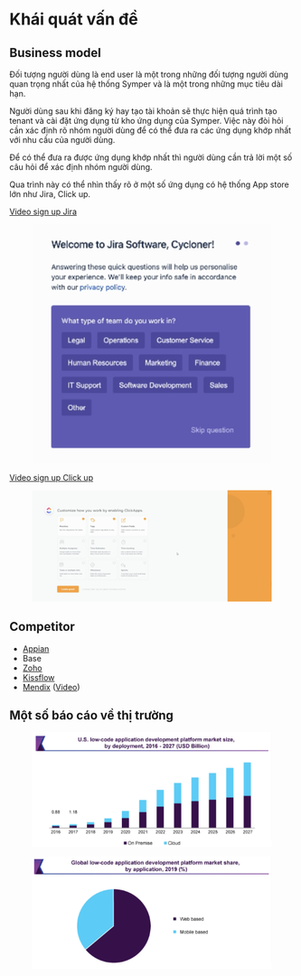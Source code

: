 # Khái quát vấn đề

## Business model

Đối tượng người dùng là end user là một trong những đối tượng người dùng quan trọng nhất của hệ thống Symper và là một trong những mục tiêu dài hạn.

Người dùng sau khi đăng ký hay tạo tài khoản sẽ thực hiện quá trình tạo tenant và cài đặt ứng dụng từ kho ứng dụng của Symper. Việc này đòi hỏi cần xác định rõ nhóm người dùng để có thể đưa ra các ứng dụng khớp nhất với nhu cầu của người dùng.

Để có thể đưa ra được ứng dụng khớp nhất thì người dùng cần trả lời một số câu hỏi để xác định nhóm người dùng.

Qua trình này có thể nhìn thấy rõ ở một số ứng dụng có hệ thống App store lớn như Jira, Click up.

[Video sign up Jira](https://www.loom.com/share/a8215e84cf6347659c3d4d6608d8ef26)

<figure><img src="../../../.gitbook/assets/image (21).png" alt=""><figcaption></figcaption></figure>

[Video sign up Click up](https://www.loom.com/share/7a61558e9a3244de9947720b62cd518b)

<figure><img src="../../../.gitbook/assets/image (32).png" alt=""><figcaption></figcaption></figure>

## Competitor

* [Appian](https://community.appian.com/b/appmarket?tags=KPMG%20LLP)
* Base
* [Zoho](https://www.zoho.com/creator/apps/?src=hdd\&zredirect=f)
* [Kissflow](https://kissflow.com/)
* [Mendix](https://guidance.mendix.com/) ([Video](https://www.loom.com/share/8cf5246f60674e62a9109e72ff235370))

## Một số báo cáo về thị trường

<figure><img src="../../../.gitbook/assets/image (19).png" alt=""><figcaption></figcaption></figure>

<figure><img src="../../../.gitbook/assets/image (16).png" alt=""><figcaption></figcaption></figure>
